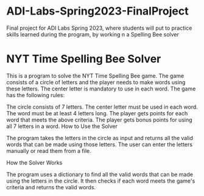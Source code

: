 # ADI-Labs-Spring2023-FinalProject
Final project for ADI Labs Spring 2023, where students will put to practice skills learned during the program, by working n a Spelling Bee solver

# NYT Time Spelling Bee Solver

This is a program to solve the NYT Time Spelling Bee game. The game consists of a circle of letters and the player needs to make words using these letters. The center letter is mandatory to use in each word. The game has the following rules:

The circle consists of 7 letters.
The center letter must be used in each word.
The word must be at least 4 letters long.
The player gets points for each word that meets the above criteria.
The player gets bonus points for using all 7 letters in a word.
How to Use the Solver

The program takes the letters in the circle as input and returns all the valid words that can be made using those letters. The user can enter the letters manually or read them from a file.

How the Solver Works

The program uses a dictionary to find all the valid words that can be made using the letters in the circle. It then checks if each word meets the game's criteria and returns the valid words.

